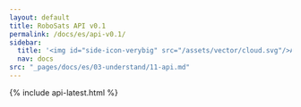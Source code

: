 ```yaml
---
layout: default
title: RoboSats API v0.1
permalink: /docs/es/api-v0.1/
sidebar:
  title: '<img id="side-icon-verybig" src="/assets/vector/cloud.svg"/>API'
  nav: docs
src: "_pages/docs/es/03-understand/11-api.md"
---
```


{% include api-latest.html %}
